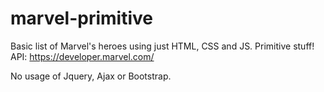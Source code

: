 # marvel-primitive
Basic list of Marvel's heroes using just HTML, CSS and JS. Primitive stuff! API:  https://developer.marvel.com/

No usage of Jquery, Ajax or Bootstrap.
